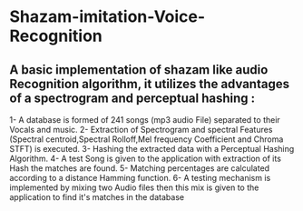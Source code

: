 # Shazam-imitation-Voice-Recognition
## A basic implementation of shazam like  audio Recognition algorithm, it utilizes the advantages of a spectrogram and perceptual hashing :

1- A database is formed of 241 songs (mp3 audio File) separated to their Vocals and music.
2- Extraction of Spectrogram and spectral Features (Spectral centroid,Spectral Rolloff,Mel frequency Coefficient and Chroma STFT) is executed.
3- Hashing the extracted data with a Perceptual Hashing Algorithm.
4- A test Song is given to the application with extraction of its Hash the matches are found.
5- Matching percentages are calculated according to a distance Hamming function.
6- A testing mechanism is implemented by mixing two Audio files then this mix is given to the application to find it's matches in the database

